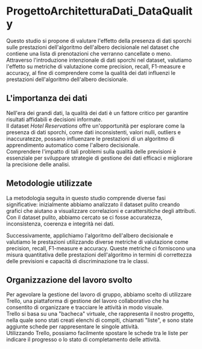 ﻿# ProgettoArchitetturaDati_DataQuality

Questo studio si propone di valutare l'effetto della presenza di dati sporchi sulle prestazioni dell'algoritmo dell'albero decisionale nel dataset che contiene una lista di prenotazioni che verranno cancellate o meno.  
Attraverso l'introduzione intenzionale di dati sporchi nel dataset, valutiamo l'effetto su metriche di valutazione come precision, recall, F1-measure e accuracy, al fine di comprendere come la qualità dei dati influenzi le prestazioni dell'algoritmo dell'albero decisionale.

## L'importanza dei dati 
Nell'era dei grandi dati, la qualità dei dati è un fattore critico per garantire risultati affidabili e decisioni informate.   
Il dataset _Hotel Reservations_ offre un'opportunità per esplorare come la presenza di dati sporchi, come dati inconsistenti, valori nulli, outliers e inaccuratezze, possano influenzare le prestazioni di un algoritmo di apprendimento automatico come l'albero decisionale.   
Comprendere l'impatto di tali problemi sulla qualità delle previsioni è essenziale per sviluppare strategie di gestione dei dati efficaci e migliorare la precisione delle analisi.

## Metodologie utilizzate
La metodologia seguita in questo studio comprende diverse fasi significative: inizialmente abbiamo analizzato il dataset pulito creando grafici che aiutano a visualizzare correlazioni e carattersitiche degli attributi. 
Con il dataset pulito, abbiamo cercato se ci fosse accuratezza, inconsistenza, coerenza e integrità nei dati.

Successivamente, applichiamo l'algoritmo dell'albero decisionale e valutiamo le prestazioni utilizzando diverse metriche di valutazione come precision, recall, F1-measure e accuracy. Queste metriche ci forniscono una misura quantitativa delle prestazioni dell'algoritmo in termini di correttezza delle previsioni e capacità di discriminazione tra le classi.


## Organizzazione del lavoro svolto
Per agevolare la gestione del lavoro di gruppo, abbiamo scelto di utilizzare Trello, una piattaforma di gestione del lavoro collaborativo che ha consentito di organizzare e tracciare le attività in modo visuale.  
Trello si basa su una "bacheca" virtuale, che rappresenta il nostro progetto, nella quale sono stati creati elenchi di compiti, chiamati "liste", e sono state aggiunte schede per rappresentare le singole attività.  
Utilizzando Trello, possiamo facilmente spostare le schede tra le liste per indicare il progresso o lo stato di completamento delle attività. 
